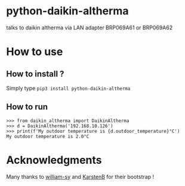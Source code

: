 # python-daikin-altherma
talks to daikin altherma via LAN adapter BRP069A61 or BRP069A62

# How to use
## How to install ?
Simply type `pip3 install python-daikin-altherma`

## How to run
```python3
>>> from daikin_altherma import DaikinAltherma
>>> d = DaikinAltherma('192.168.10.126')
>>> print(f'My outdoor temperature is {d.outdoor_temperature}°C')
My outdoor temperature is 2.0°C
```


# Acknowledgments
Many thanks to [william-sy](https://github.com/william-sy/Daikin-BRP069A62) and [KarstenB](https://github.com/KarstenB/DaikinAltherma) for their bootstrap !
